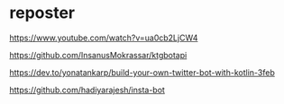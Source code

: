 # reposter

https://www.youtube.com/watch?v=ua0cb2LjCW4

https://github.com/InsanusMokrassar/ktgbotapi

https://dev.to/yonatankarp/build-your-own-twitter-bot-with-kotlin-3feb

https://github.com/hadiyarajesh/insta-bot
